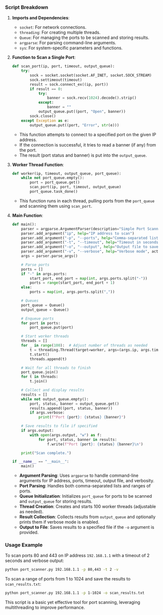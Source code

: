 ### Script Breakdown

1. **Imports and Dependencies**:
    - `socket`: For network connections.
    - `threading`: For creating multiple threads.
    - `Queue`: For managing the ports to be scanned and storing results.
    - `argparse`: For parsing command-line arguments.
    - `sys`: For system-specific parameters and functions.

2. **Function to Scan a Single Port**:
    ```python
    def scan_port(ip, port, timeout, output_queue):
        try:
            sock = socket.socket(socket.AF_INET, socket.SOCK_STREAM)
            sock.settimeout(timeout)
            result = sock.connect_ex((ip, port))
            if result == 0:
                try:
                    banner = sock.recv(1024).decode().strip()
                except:
                    banner = ""
                output_queue.put((port, "Open", banner))
            sock.close()
        except Exception as e:
            output_queue.put((port, "Error", str(e)))
    ```
    - This function attempts to connect to a specified port on the given IP address.
    - If the connection is successful, it tries to read a banner (if any) from the port.
    - The result (port status and banner) is put into the `output_queue`.

3. **Worker Thread Function**:
    ```python
    def worker(ip, timeout, output_queue, port_queue):
        while not port_queue.empty():
            port = port_queue.get()
            scan_port(ip, port, timeout, output_queue)
            port_queue.task_done()
    ```
    - This function runs in each thread, pulling ports from the `port_queue` and scanning them using `scan_port`.

4. **Main Function**:
    ```python
    def main():
        parser = argparse.ArgumentParser(description="Simple Port Scanner")
        parser.add_argument("ip", help="IP address to scan")
        parser.add_argument("-p", "--ports", help="Comma-separated list of ports or range (e.g., 80,443 or 1-1024)", default="1-1024")
        parser.add_argument("-t", "--timeout", help="Timeout in seconds for each port scan", type=float, default=1.0)
        parser.add_argument("-o", "--output", help="Output file to save results", default=None)
        parser.add_argument("-v", "--verbose", help="Verbose mode", action="store_true")
        args = parser.parse_args()

        # Parse ports
        ports = []
        if "-" in args.ports:
            start_port, end_port = map(int, args.ports.split("-"))
            ports = range(start_port, end_port + 1)
        else:
            ports = map(int, args.ports.split(","))

        # Queues
        port_queue = Queue()
        output_queue = Queue()

        # Enqueue ports
        for port in ports:
            port_queue.put(port)

        # Start worker threads
        threads = []
        for _ in range(100):  # Adjust number of threads as needed
            t = threading.Thread(target=worker, args=(args.ip, args.timeout, output_queue, port_queue))
            t.start()
            threads.append(t)

        # Wait for all threads to finish
        port_queue.join()
        for t in threads:
            t.join()

        # Collect and display results
        results = []
        while not output_queue.empty():
            port, status, banner = output_queue.get()
            results.append((port, status, banner))
            if args.verbose:
                print(f"Port {port}: {status} {banner}")

        # Save results to file if specified
        if args.output:
            with open(args.output, "w") as f:
                for port, status, banner in results:
                    f.write(f"Port {port}: {status} {banner}\n")

        print("Scan complete.")

    if __name__ == "__main__":
        main()
    ```
    - **Argument Parsing**: Uses `argparse` to handle command-line arguments for IP address, ports, timeout, output file, and verbosity.
    - **Port Parsing**: Handles both comma-separated lists and ranges of ports.
    - **Queue Initialization**: Initializes `port_queue` for ports to be scanned and `output_queue` for storing results.
    - **Thread Creation**: Creates and starts 100 worker threads (adjustable as needed).
    - **Result Collection**: Collects results from `output_queue` and optionally prints them if verbose mode is enabled.
    - **Output to File**: Saves results to a specified file if the `-o` argument is provided.

### Usage Example

To scan ports 80 and 443 on IP address `192.168.1.1` with a timeout of 2 seconds and verbose output:
```sh
python port_scanner.py 192.168.1.1 -p 80,443 -t 2 -v
```

To scan a range of ports from 1 to 1024 and save the results to `scan_results.txt`:
```sh
python port_scanner.py 192.168.1.1 -p 1-1024 -o scan_results.txt
```

This script is a basic yet effective tool for port scanning, leveraging multithreading to improve performance.
